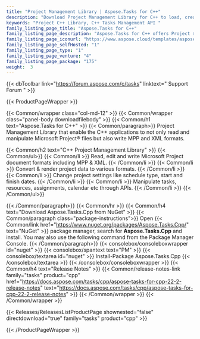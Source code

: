 ```yaml
---
title: "Project Management Library | Aspose.Tasks for C++"
description: "Download Project Management Library for C++ to load, create, manipulate and save Microsoft Project documents to multiple formats without using Microsoft Project or Office Automation. "
keywords: "Project C++ Library, C++ Tasks Management API "
family_listing_page_title: "Aspose.Tasks for C++"
family_listing_page_description: "Aspose.Tasks for C++ offers Project management APIs that enable the C++ applications to not only read and manipulate Microsoft Project® documents but also write Microsoft Project® documents in both MPP and XML formats - all without using Microsoft Project®. As with all Aspose file format APIs - Aspose.Tasks for C++ works well with all types of C++ applications."
family_listing_page_iconurl: "https://www.aspose.cloud/templates/aspose/App_Themes/V3/images/tasks/272x272/aspose_tasks-for-cpp.png"
family_listing_page_selfHosted: "1"
family_listing_page_type: "1"
family_listing_page_venture: "4"
family_listing_page_package: "175"
weight:  3
---
```


{{< dbToolbar link="https://forum.aspose.com/c/tasks" linktext=" Support Forum " >}}


{{< ProductPageWrapper >}}

<!-- ProductPageContent-->
{{< Common/wrapper class="col-md-12" >}}
{{< Common/wrapper class="panel-body downloadfilebody" >}}
{{< Common/h1 text="Aspose.Tasks for C++" >}}
{{< Common/paragraph>}}
Project Management Library that enable the C++ applications to not only read and manipulate Microsoft Project® files but also write MPP and XML formats.

{{< Common/h2 text="C++ Project Management Library"  >}} {{< Common/ul>}}
 {{< Common/li >}} Read, edit and write Microsoft Project document formats including MPP &amp; XML. {{< /Common/li >}}
 {{< Common/li >}} Convert &amp; render project data to various formats. {{< /Common/li >}}
 {{< Common/li >}} Change project settings like schedule type, start and finish dates. {{< /Common/li >}}
 {{< Common/li >}} Manipulate tasks, resources, assignments, calendar etc through APIs. {{< /Common/li >}}
 {{< /Common/ul>}}

{{< /Common/paragraph>}}
{{< Common/hr >}}
{{< Common/h4 text="Download Aspose.Tasks.Cpp from NuGet"  >}}
{{< Common/paragraph class="package-instructions">}}
Open {{< Common/link href="https://www.nuget.org/packages/Aspose.Tasks.Cpp/" text="NuGet"  >}} package manager, search for <b>Aspose.Tasks.Cpp</b> and install. You may also use the following command from the Package Manager Console.
 {{< /Common/paragraph>}}
{{< consolebox/consoleboxwrapper id="nuget" >}}
       {{< consolebox/spantext text="PM" >}}
       {{< consolebox/textarea id="nuget" >}} Install-Package Aspose.Tasks.Cpp {{< /consolebox/textarea >}}
{{< /consolebox/consoleboxwrapper >}}
{{< Common/h4 text="Release Notes"  >}}
{{< Common/release-notes-link family="tasks" product="cpp" href="https://docs.aspose.com/tasks/cpp/aspose-tasks-for-cpp-22-2-release-notes" text="https://docs.aspose.com/tasks/cpp/aspose-tasks-for-cpp-22-2-release-notes"  >}}
{{< /Common/wrapper >}}
{{< /Common/wrapper >}}

<!-- /ProductPageContent-->



<!-- ReleasesListProductPage-->
   {{< Releases/ReleasesListProductPage shownested="false"  directdownload="true" family="tasks" product="cpp" >}}
<!-- /ReleasesListProductPage-->

{{< /ProductPageWrapper >}}

